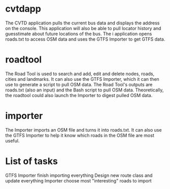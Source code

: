 # cvtdapp
The CVTD application pulls the current bus data and displays the address on the console. This application
will also be able to pull locator history and guesstimate about future locations of the bus. The i
application opens roads.txt to access OSM data and uses the GTFS Importer to get GTFS data.

# roadtool
The Road Tool is used to search and add, edit and delete nodes, roads, cities and landmarks. It can also
use the GTFS Importer, which it can then use to generate a script to pull OSM data. The Road Tool's outputs
are roads.txt (also an input) and the Bash script to pull OSM data. Theoretically, the roadtool could also
launch the Importer to digest pulled OSM data.

# importer
The Importer imports an OSM file and turns it into roads.txt. It can also use the GTFS Importer to help
it know which roads in the OSM file are most useful.

# List of tasks
GTFS Importer finish importing everything
Design new route class and update everything
Importer choose most "interesting" roads to import